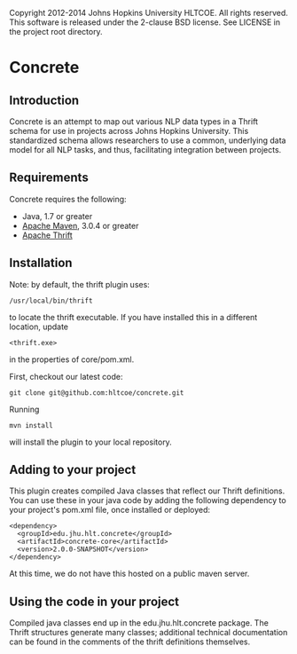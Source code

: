 Copyright 2012-2014 Johns Hopkins University HLTCOE. All rights reserved.
This software is released under the 2-clause BSD license.
See LICENSE in the project root directory.

Concrete
========

Introduction
------------

Concrete is an attempt to map out various NLP data types in a
Thrift schema for use in projects across Johns Hopkins University.
This standardized schema allows researchers to use a common, underlying data
model for all NLP tasks, and thus, facilitating integration between projects.

Requirements
------------

Concrete requires the following:
* Java, 1.7 or greater
* [Apache Maven](http://maven.apache.org/), 3.0.4 or greater
* [Apache Thrift](http://thrift.apache.org/)

Installation
------------

Note: by default, the thrift plugin uses:

    /usr/local/bin/thrift

to locate the thrift executable. If you have installed this in a different location, update

    <thrift.exe>

in the properties of core/pom.xml.

First, checkout our latest code:

    git clone git@github.com:hltcoe/concrete.git

Running

    mvn install

will install the plugin to your local repository.

Adding to your project
----------------------

This plugin creates compiled Java classes that reflect our Thrift
definitions. You can use these in your java code by adding the following
dependency to your project's pom.xml file, once installed or deployed:

    <dependency>
      <groupId>edu.jhu.hlt.concrete</groupId>
      <artifactId>concrete-core</artifactId>
      <version>2.0.0-SNAPSHOT</version>
    </dependency>

At this time, we do not have this hosted on a public maven server.

Using the code in your project
------------------------------

Compiled java classes end up in the edu.jhu.hlt.concrete package. The Thrift
structures generate many classes; additional technical documentation can be found
in the comments of the thrift definitions themselves.
